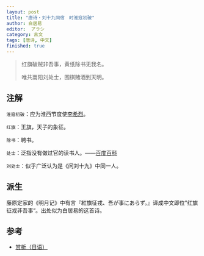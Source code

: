 ```yaml
---
layout: post
title: "唐诗・刘十九同宿　时淮寇初破"
author: 白居易
editor:  アラシ
category: 古文
tags: [唐诗, 中文]
finished: true
---
```


> 红旗破贼非吾事，黄纸除书无我名。
>
> 唯共嵩阳刘处士，围棋赌酒到天明。

## 注解

`淮寇初破`：应为淮西节度使[李希烈](https://zh.wikipedia.org/zh-hans/%E6%9D%8E%E5%B8%8C%E7%83%88)。

`红旗`：王旗，天子的象征。

`除书`：聘书。

`处士`：泛指没有做过官的读书人。——[百度百科](https://baike.baidu.com/item/%E5%A4%84%E5%A3%AB)

`刘处士`：似乎广泛认为是《问刘十九》中同一人。

## 派生

藤原定家的《明月记》中有言『紅旗征戎、吾が事にあらず。』译成中文即位”红旗征戎非吾事“。出处似为白居易的这首诗。

## 参考

* [赏析（日语）](http://www5a.biglobe.ne.jp/~shici/shi4_08/rs368.htm)

